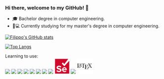 ### Hi there, welcome to my GitHub! 👋
- 🎓 Bachelor degree in computer engineering.
- 📖💻 Currently studying for my master's degree in computer engineering.
<!--
**FilippoMuschera/FilippoMuschera** is a ✨ _special_ ✨ repository because its `README.md` (this file) appears on your GitHub profile.

Here are some ideas to get you started:

- 🔭 I’m currently working on ...
- 🌱 I’m currently learning ...
- 👯 I’m looking to collaborate on ...
- 🤔 I’m looking for help with ...
- 💬 Ask me about ...
- 📫 How to reach me: ...
- 😄 Pronouns: ...
- ⚡ Fun fact: ...
-->

[![Filippo's GitHub stats](https://github-readme-stats.vercel.app/api?username=FilippoMuschera&show_icons=true&theme=gotham&hide_rank=true&include_all_commits=true)](https://github.com/anuraghazra/github-readme-stats)

[![Top Langs](https://github-readme-stats.vercel.app/api/top-langs/?username=FilippoMuschera&theme=gotham&hide=Makefile)](https://github.com/anuraghazra/github-readme-stats)

Learning to use:  
<img src="https://raw.githubusercontent.com/bablubambal/All_logo_and_pictures/main/programming%20languages/java.svg" height="50" />
<img src="https://raw.githubusercontent.com/bablubambal/All_logo_and_pictures/main/programming%20languages/kotlin.svg" height="50" />
<img src="https://raw.githubusercontent.com/bablubambal/All_logo_and_pictures/main/programming%20languages/python.svg" height="50" />
<img src="https://raw.githubusercontent.com/bablubambal/All_logo_and_pictures/main/programming%20languages/c.svg" height="50" />
<img src="https://raw.githubusercontent.com/bablubambal/All_logo_and_pictures/main/databases/mysql.svg" height="50" />
<img src="https://raw.githubusercontent.com/bablubambal/All_logo_and_pictures/main/ides/android-studio.svg" height="50" />
<img src="https://raw.githubusercontent.com/bablubambal/All_logo_and_pictures/main/others/git.svg" height="50" />
<img src="https://raw.githubusercontent.com/bablubambal/All_logo_and_pictures/main/programming%20languages/bash.svg" height="50" />
<img src="https://raw.githubusercontent.com/devicons/devicon/master/icons/selenium/selenium-original.svg" height="50" />
<img src="https://raw.githubusercontent.com/bablubambal/All_logo_and_pictures/main/cloud/firebase.svg" height="50" />
<img src="https://raw.githubusercontent.com/devicons/devicon/master/icons/latex/latex-original.svg" height="50" />







